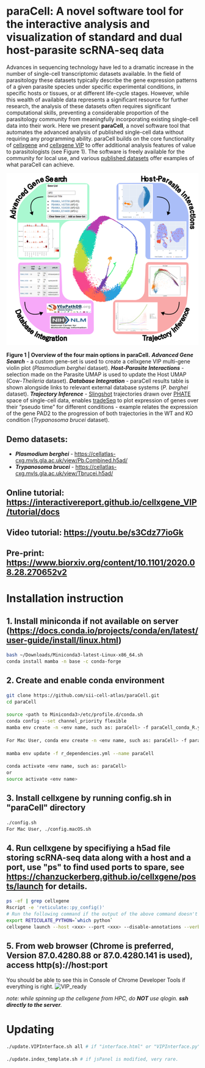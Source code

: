 # paraCell: A novel software tool for the interactive analysis and visualization of standard and dual host-parasite scRNA-seq data

<!-- Adapted from Abstract -->
Advances in sequencing technology have led to a dramatic increase in the number of single-cell transcriptomic datasets available. In the field of parasitology these datasets typically describe the gene expression patterns of a given parasite species under specific experimental conditions, in specific hosts or tissues, or at different life-cycle stages. However, while this wealth of available data represents a significant resource for further research, the analysis of these datasets often requires significant computational skills, preventing a considerable proportion of the parasitology community from meaningfully incorporating existing single-cell data into their work. Here we present **paraCell**, a novel software tool that automates the advanced analysis of published single-cell data without requiring any programming ability. paraCell builds on the core functionality of [cellxgene](https://github.com/chanzuckerberg/cellxgene) and [cellxgene VIP](https://github.com/interactivereport/cellxgene_VIP) to offer additional analysis features of value to parasitologists (see Figure 1). The software is freely available for the community for local use, and various [published datasets](http://cellatlas.mvls.gla.ac.uk/) offer examples of what paraCell can achieve.
<!-- and we demonstrate the efficacy of the tool demonstrated in four use-cases, in which paraCell is used to visualize data, re-analyse published Plasmodium and Trypanosoma datasets, and to generate the first dual scRNA-seq Theileria-Cow cell atlas, interrogating the susceptibility of different cattle breeds  to the Theileria parasite. -->

![paraCell](fig1.png "paraCell")

**Figure 1 | Overview of the four main options in paraCell.** **_Advanced Gene Search_** - a custom gene-set is used to create a cellxgene VIP multi-gene violin plot (_Plasmodium berghei_ dataset). **_Host-Parasite Interactions_** - selection made on the Parasite UMAP is used to update the Host UMAP (Cow-_Theileria_ dataset). **_Database Integration_** - paraCell results table is shown alongside links to relevant external database systems (_P. berghei_ dataset). **_Trajectory Inference_** - [Slingshot](https://bioconductor.org/packages/devel/bioc/vignettes/slingshot/inst/doc/vignette.html) trajectories drawn over [PHATE](https://phate.readthedocs.io/en/stable/) space of single-cell data, enables [tradeSeq](https://bioconductor.org/packages/release/bioc/html/tradeSeq.html) to plot expression of genes over their “pseudo time” for different conditions - example relates the expression of the gene PAD2 to the progression of both trajectories in the WT and KO condition (_Trypanosoma brucei_ dataset).

## Demo datasets:
- **_Plasmodium berghei_** - https://cellatlas-cxg.mvls.gla.ac.uk/view/Pb.Combined.h5ad/
- **_Trypanosoma brucei_** - https://cellatlas-cxg.mvls.gla.ac.uk/view/Tbrucei.h5ad/

## Online tutorial: https://interactivereport.github.io/cellxgene_VIP/tutorial/docs

## Video tutorial: https://youtu.be/s3Cdz77ioGk

## Pre-print: https://www.biorxiv.org/content/10.1101/2020.08.28.270652v2

# Installation instruction

## 1. Install miniconda if not available on server (https://docs.conda.io/projects/conda/en/latest/user-guide/install/linux.html)
``` bash
bash ~/Downloads/Miniconda3-latest-Linux-x86_64.sh
conda install mamba -n base -c conda-forge
```

## 2. Create and enable conda environment
``` bash
git clone https://github.com/sii-cell-atlas/paraCell.git
cd paraCell

source <path to Miniconda3>/etc/profile.d/conda.sh 
conda config --set channel_priority flexible
mamba env create -n <env name, such as: paraCell> -f paraCell_conda_R.yml (local R under conda, no root privilege needed)

For Mac User, conda env create -n <env name, such as: paraCell> -f paraCell.macOS.yml

mamba env update -f r_dependencies.yml --name paraCell

conda activate <env name, such as: paraCell>
or
source activate <env name>
```
## 3. Install cellxgene by running config.sh in "paraCell" directory
```bash
./config.sh
For Mac User, ./config.macOS.sh
```
## 4. Run cellxgene by specifiying a h5ad file storing scRNA-seq data along with a host and a port, use "ps" to find used ports to spare, see https://chanzuckerberg.github.io/cellxgene/posts/launch for details.
```bash
ps -ef | grep cellxgene
Rscript -e 'reticulate::py_config()'
# Run the following command if the output of the above command doesn't point to the Python in your env.
export RETICULATE_PYTHON=`which python`
cellxgene launch --host <xxx> --port <xxx> --disable-annotations --verbose <h5ad file>
```
## 5. From web browser (Chrome is preferred, Version 87.0.4280.88 or 87.0.4280.141 is used), access http(s)://host:port

You should be able to see this in Console of Chrome Developer Tools if everything is right.
![VIP_ready](https://user-images.githubusercontent.com/29576524/92059839-46482d00-ed60-11ea-8890-8e1b513a1656.png)

*note: while spinning up the cellxgene from HPC, do **NOT** use qlogin. **ssh directly to the server**.*

# Updating
```bash
./update.VIPInterface.sh all # if "interface.html" or "VIPInterface.py" is modified or new code needs to go to right location, often.

./update.index_template.sh # if jsPanel is modified, very rare.
```
